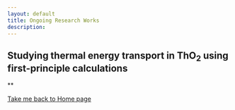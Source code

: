```yaml
---
layout: default
title: Ongoing Research Works
description:
---
```


## Studying thermal energy transport in ThO<sub>2</sub> using first-principle calculations

**

[Take me back to Home page](./)
